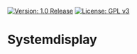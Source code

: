 [![Version: 1.0 Release](https://img.shields.io/badge/Version-1.0%20Release-green.svg)](https://github.com/Sprudlwassr) [![License: GPL v3](https://img.shields.io/badge/License-GPL%20v3-blue.svg)](https://www.gnu.org/licenses/gpl-3.0)

# Systemdisplay

